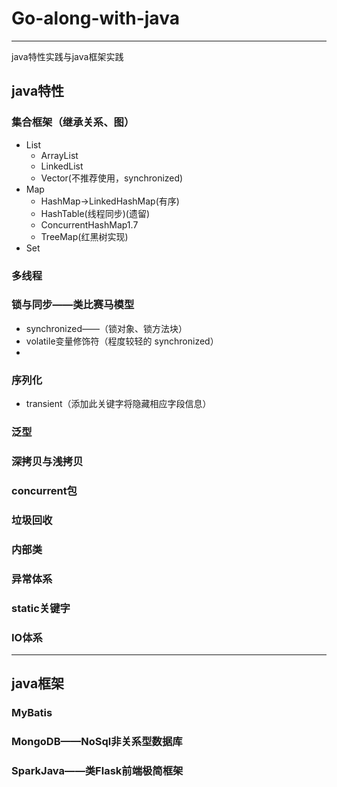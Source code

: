 # Go-along-with-java
---
java特性实践与java框架实践

## java特性

### 集合框架（继承关系、图）
* List
    * ArrayList
    * LinkedList
    * Vector(不推荐使用，synchronized)
* Map
    * HashMap->LinkedHashMap(有序)
    * HashTable(线程同步)(遗留)
    * ConcurrentHashMap1.7
    * TreeMap(红黑树实现)
* Set
### 多线程

### 锁与同步——类比赛马模型

* synchronized——（锁对象、锁方法块）
* volatile变量修饰符（程度较轻的 synchronized）
*  

### 序列化
* transient（添加此关键字将隐藏相应字段信息）

### 泛型

### 深拷贝与浅拷贝

### concurrent包

### 垃圾回收

### 内部类

### 异常体系

### static关键字

### IO体系

---
## java框架

### MyBatis

### MongoDB——NoSql非关系型数据库

### SparkJava——类Flask前端极简框架

 
